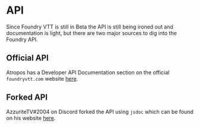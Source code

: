 # API
Since Foundry VTT is still in Beta the API is still being ironed out and documentation is light, but there are two major sources to dig into the Foundry API.

## Official API
Atropos has a Developer API Documentation section on the official `foundryvtt.com` website [here](http://foundryvtt.com/pages/api.html).

## Forked API
AzzuriteTV#2004 on Discord forked the API using `jsdoc` which can be found on his website [here](https://foundry-doc.azzurite.tv/index.html).